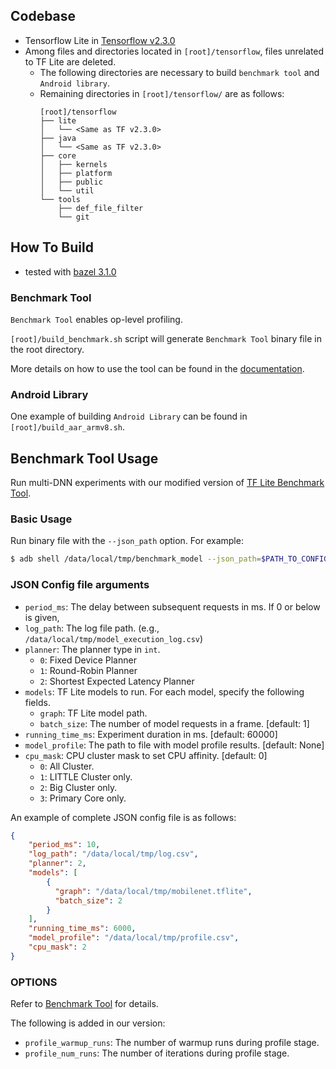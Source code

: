 ## Codebase
* Tensorflow Lite in [Tensorflow v2.3.0](https://github.com/tensorflow/tensorflow/tree/v2.3.0) 
* Among files and directories located in `[root]/tensorflow`, files unrelated to TF Lite are deleted.
  * The following directories are necessary to build `benchmark tool` and `Android library`.
  * Remaining directories in `[root]/tensorflow/` are as follows:
    ```
    [root]/tensorflow
    ├── lite
    │   └── <Same as TF v2.3.0>
    ├── java
    │   └── <Same as TF v2.3.0>
    ├── core
    │   ├── kernels
    │   ├── platform
    │   ├── public
    │   └── util
    └── tools
        ├── def_file_filter
        └── git
    ```

## How To Build
* tested with [bazel 3.1.0](https://github.com/bazelbuild/bazel/releases/tag/3.1.0)
### Benchmark Tool
`Benchmark Tool` enables op-level profiling.

`[root]/build_benchmark.sh` script will generate `Benchmark Tool` binary file in the root directory.

More details on how to use the tool can be found in the [documentation](https://github.com/mrsnu/tflite/tree/master/tensorflow/lite/tools/benchmark).

### Android Library
One example of building `Android Library` can be found in `[root]/build_aar_armv8.sh`.

## Benchmark Tool Usage
Run multi-DNN experiments with our modified version of [TF Lite Benchmark Tool](tensorflow/lite/tools/benchmark).

### Basic Usage
Run binary file with the `--json_path` option. For example:
```bash
$ adb shell /data/local/tmp/benchmark_model --json_path=$PATH_TO_CONFIG_FILE [OPTIONS]
```

### JSON Config file arguments
* `period_ms`: The delay between subsequent requests in ms. If 0 or below is given, 
* `log_path`: The log file path. (e.g., `/data/local/tmp/model_execution_log.csv`)
* `planner`: The planner type in `int`.
    * `0`: Fixed Device Planner
    * `1`: Round-Robin Planner
    * `2`: Shortest Expected Latency Planner
* `models`: TF Lite models to run. For each model, specify the following fields. 
    * `graph`: TF Lite model path.
    * `batch_size`: The number of model requests in a frame. [default: 1]
* `running_time_ms`: Experiment duration in ms. [default: 60000]
* `model_profile`: The path to file with model profile results. [default: None]
* `cpu_mask`: CPU cluster mask to set CPU affinity. [default: 0]
    * `0`: All Cluster.
    * `1`: LITTLE Cluster only.
    * `2`: Big Cluster only.
    * `3`: Primary Core only.

An example of complete JSON config file is as follows:
```json
{
    "period_ms": 10,
    "log_path": "/data/local/tmp/log.csv",
    "planner": 2,
    "models": [
        {
          "graph": "/data/local/tmp/mobilenet.tflite",
          "batch_size": 2
        }
    ],
    "running_time_ms": 6000,
    "model_profile": "/data/local/tmp/profile.csv",
    "cpu_mask": 2
}
```

### OPTIONS
Refer to [Benchmark Tool](tensorflow/lite/tools/benchmark) for details.

The following is added in our version:
* `profile_warmup_runs`: The number of warmup runs during profile stage.
* `profile_num_runs`: The number of iterations during profile stage.
